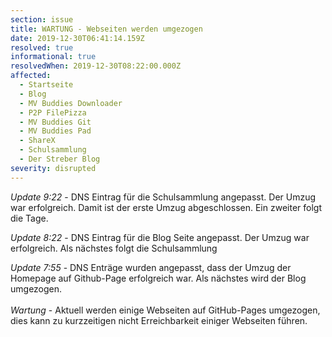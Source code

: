 ```yaml
---
section: issue
title: WARTUNG - Webseiten werden umgezogen
date: 2019-12-30T06:41:14.159Z
resolved: true
informational: true
resolvedWhen: 2019-12-30T08:22:00.000Z
affected:
  - Startseite
  - Blog
  - MV Buddies Downloader
  - P2P FilePizza
  - MV Buddies Git
  - MV Buddies Pad
  - ShareX
  - Schulsammlung
  - Der Streber Blog
severity: disrupted
---
```

*Update 9:22* - DNS Eintrag für die Schulsammlung angepasst. Der Umzug war erfolgreich. Damit ist der erste Umzug abgeschlossen. Ein zweiter folgt die Tage.

*Update 8:22* - DNS Eintrag für die Blog Seite angepasst. Der Umzug war erfolgreich. Als nächstes folgt die Schulsammlung

*Update 7:55* - DNS Enträge wurden angepasst, dass der Umzug der Homepage auf Github-Page erfolgreich war. Als nächstes wird der Blog umgezogen.\
\
*Wartung* - Aktuell werden einige Webseiten auf GitHub-Pages umgezogen, dies kann zu kurzzeitigen nicht Erreichbarkeit einiger Webseiten führen.
